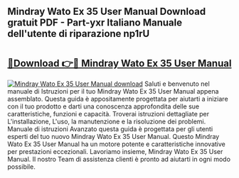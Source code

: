 ## Mindray Wato Ex 35 User Manual Download gratuit PDF - Part-yxr Italiano Manuale dell'utente di riparazione np1rU

# <h2><a href="http://dffacl.blite.top/?on=Mindray+Wato+Ex+35+User+Manual">🔗Download 👉🔴 Mindray Wato Ex 35 User Manual</a></h2>

[![Mindray Wato Ex 35 User Manual download](https://i.imgur.com/lujVjoI.png)](http://dffacl.blite.top/?on=Mindray+Wato+Ex+35+User+Manual)
Saluti e benvenuto nel manuale di Istruzioni per il tuo Mindray Wato Ex 35 User Manual appena assemblato. Questa guida è appositamente progettata per aiutarti a iniziare con il tuo prodotto e darti una conoscenza approfondita delle sue caratteristiche, funzioni e capacità. Troverai istruzioni dettagliate per L'installazione, L'uso, la manutenzione e la risoluzione dei problemi. Manuale di istruzioni Avanzato questa guida è progettata per gli utenti esperti del tuo nuovo Mindray Wato Ex 35 User Manual. Questo Mindray Wato Ex 35 User Manual ha un motore potente e caratteristiche innovative per prestazioni eccezionali. Lavoriamo insieme, Mindray Wato Ex 35 User Manual. Il nostro Team di assistenza clienti è pronto ad aiutarti in ogni modo possibile.
